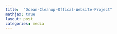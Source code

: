 ```yaml
---
title:  "Ocean-Cleanup-Offical-Website-Project"
mathjax: true
layout: post
categories: media
---
```


